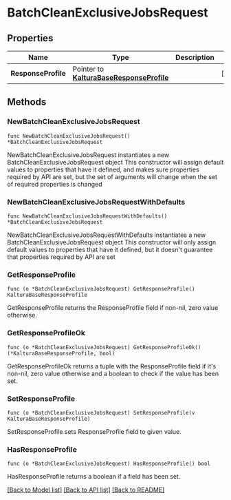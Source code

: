 # BatchCleanExclusiveJobsRequest

## Properties

Name | Type | Description | Notes
------------ | ------------- | ------------- | -------------
**ResponseProfile** | Pointer to [**KalturaBaseResponseProfile**](KalturaBaseResponseProfile.md) |  | [optional] 

## Methods

### NewBatchCleanExclusiveJobsRequest

`func NewBatchCleanExclusiveJobsRequest() *BatchCleanExclusiveJobsRequest`

NewBatchCleanExclusiveJobsRequest instantiates a new BatchCleanExclusiveJobsRequest object
This constructor will assign default values to properties that have it defined,
and makes sure properties required by API are set, but the set of arguments
will change when the set of required properties is changed

### NewBatchCleanExclusiveJobsRequestWithDefaults

`func NewBatchCleanExclusiveJobsRequestWithDefaults() *BatchCleanExclusiveJobsRequest`

NewBatchCleanExclusiveJobsRequestWithDefaults instantiates a new BatchCleanExclusiveJobsRequest object
This constructor will only assign default values to properties that have it defined,
but it doesn't guarantee that properties required by API are set

### GetResponseProfile

`func (o *BatchCleanExclusiveJobsRequest) GetResponseProfile() KalturaBaseResponseProfile`

GetResponseProfile returns the ResponseProfile field if non-nil, zero value otherwise.

### GetResponseProfileOk

`func (o *BatchCleanExclusiveJobsRequest) GetResponseProfileOk() (*KalturaBaseResponseProfile, bool)`

GetResponseProfileOk returns a tuple with the ResponseProfile field if it's non-nil, zero value otherwise
and a boolean to check if the value has been set.

### SetResponseProfile

`func (o *BatchCleanExclusiveJobsRequest) SetResponseProfile(v KalturaBaseResponseProfile)`

SetResponseProfile sets ResponseProfile field to given value.

### HasResponseProfile

`func (o *BatchCleanExclusiveJobsRequest) HasResponseProfile() bool`

HasResponseProfile returns a boolean if a field has been set.


[[Back to Model list]](../README.md#documentation-for-models) [[Back to API list]](../README.md#documentation-for-api-endpoints) [[Back to README]](../README.md)



